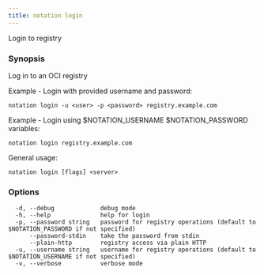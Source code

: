 ```yaml
---
title: notation login
---
```


Login to registry

### Synopsis

Log in to an OCI registry

Example - Login with provided username and password:
```
notation login -u <user> -p <password> registry.example.com
```

Example - Login using $NOTATION_USERNAME $NOTATION_PASSWORD variables:
```	
notation login registry.example.com
```

General usage:
```
notation login [flags] <server>
```

### Options

```
  -d, --debug             debug mode
  -h, --help              help for login
  -p, --password string   password for registry operations (default to $NOTATION_PASSWORD if not specified)
      --password-stdin    take the password from stdin
      --plain-http        registry access via plain HTTP
  -u, --username string   username for registry operations (default to $NOTATION_USERNAME if not specified)
  -v, --verbose           verbose mode
```

